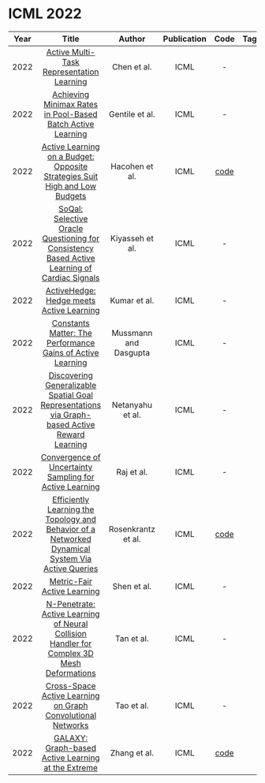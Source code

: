 # ICML 2022

| Year |                                                                            Title                                                                            |        Author         | Publication |                          Code                           | Tags | Notes |
|:----:|:-----------------------------------------------------------------------------------------------------------------------------------------------------------:|:---------------------:|:-----------:|:-------------------------------------------------------:|:----:|:-----:|
| 2022 |                                [Active Multi-Task Representation Learning](https://proceedings.mlr.press/v162/chen22j.html)                                 |      Chen et al.      |    ICML     |                            -                            |      |       |
| 2022 |                      [Achieving Minimax Rates in Pool-Based Batch Active Learning](https://proceedings.mlr.press/v162/gentile22a.html)                      |    Gentile et al.     |    ICML     |                            -                            |      |       |
| 2022 |              [Active Learning on a Budget: Opposite Strategies Suit High and Low Budgets](https://proceedings.mlr.press/v162/hacohen22a.html)               |    Hacohen et al.     |    ICML     |      [code](https://github.com/avihu111/TypiClust)      |      |       |
| 2022 |     [SoQal: Selective Oracle Questioning for Consistency Based Active Learning of Cardiac Signals](https://proceedings.mlr.press/v162/kiyasseh22a.html)     |    Kiyasseh et al.    |    ICML     |                            -                            |      |       |
| 2022 |                                [ActiveHedge: Hedge meets Active Learning](https://proceedings.mlr.press/v162/kumar22a.html)                                 |     Kumar et al.      |    ICML     |                            -                            |      |       |
| 2022 |                      [Constants Matter: The Performance Gains of Active Learning](https://proceedings.mlr.press/v162/mussmann22a.html)                      | Mussmann and Dasgupta |    ICML     |                            -                            |      |       |
| 2022 |    [Discovering Generalizable Spatial Goal Representations via Graph-based Active Reward Learning](https://proceedings.mlr.press/v162/netanyahu22a.html)    |   Netanyahu et al.    |    ICML     |                            -                            |      |       |
| 2022 |                          [Convergence of Uncertainty Sampling for Active Learning](https://proceedings.mlr.press/v162/raj22a.html)                          |      Raj et al.       |    ICML     |                            -                            |      |       |
| 2022 | [Efficiently Learning the Topology and Behavior of a Networked Dynamical System Via Active Queries](https://proceedings.mlr.press/v162/rosenkrantz22a.html) |  Rosenkrantz et al.   |    ICML     | [code](https://github.com/bridgelessqiu/Inference-ICML) |      |       |
| 2022 |                                       [Metric-Fair Active Learning](https://proceedings.mlr.press/v162/shen22b.html)                                        |      Shen et al.      |    ICML     |                            -                            |      |       |
| 2022 |         [N-Penetrate: Active Learning of Neural Collision Handler for Complex 3D Mesh Deformations](https://proceedings.mlr.press/v162/tan22b.html)         |      Tan et al.       |    ICML     |                            -                            |      |       |
| 2022 |                        [Cross-Space Active Learning on Graph Convolutional Networks](https://proceedings.mlr.press/v162/tao22a.html)                        |      Tao et al.       |    ICML     |                            -                            |      |       |
| 2022 |                           [GALAXY: Graph-based Active Learning at the Extreme](https://proceedings.mlr.press/v162/zhang22k.html)                            |     Zhang et al.      |    ICML     |        [code](https://github.com/jifanz/GALAXY)         |      |       |
